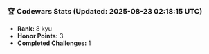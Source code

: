 ### 🏆 Codewars Stats (Updated: 2025-08-23 02:18:15 UTC)

- **Rank:** 8 kyu
- **Honor Points:** 3
- **Completed Challenges:** 1
